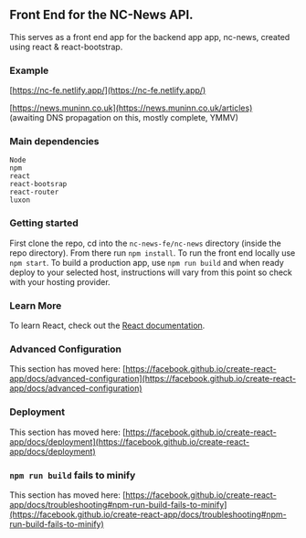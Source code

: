 ## Front End for the NC-News API.  

This serves as a front end app for the backend app app, nc-news, created using react & react-bootstrap. 

### Example  
[https://nc-fe.netlify.app/](https://nc-fe.netlify.app/)

[https://news.muninn.co.uk](https://news.muninn.co.uk/articles)  
(awaiting DNS propagation on this, mostly complete, YMMV)

### Main dependencies  
```
Node
npm
react
react-bootsrap
react-router
luxon
```

### Getting started  

 First clone the repo, cd into the `nc-news-fe/nc-news` directory (inside the repo directory). From there run `npm install`. 
 To run the front end locally use `npm start`.
 To build a production app, use `npm run build` and when ready deploy to your selected host, instructions will vary from this point so check with your hosting provider.

### Learn More

To learn React, check out the [React documentation](https://reactjs.org/).

### Advanced Configuration

This section has moved here: [https://facebook.github.io/create-react-app/docs/advanced-configuration](https://facebook.github.io/create-react-app/docs/advanced-configuration)

### Deployment

This section has moved here: [https://facebook.github.io/create-react-app/docs/deployment](https://facebook.github.io/create-react-app/docs/deployment)

### `npm run build` fails to minify

This section has moved here: [https://facebook.github.io/create-react-app/docs/troubleshooting#npm-run-build-fails-to-minify](https://facebook.github.io/create-react-app/docs/troubleshooting#npm-run-build-fails-to-minify)
